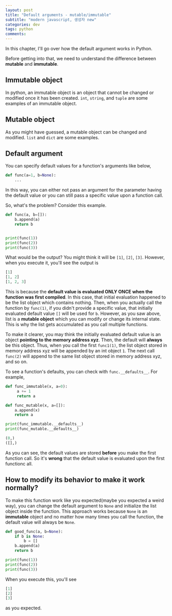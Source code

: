 ```yaml
---
layout: post
title: "Default arguments - mutable/immutable"
subtitle: "modern javascript, 생성자 new"
categories: dev
tags: python
comments:
---
```


In this chapter, I'll go over how the default argument works in Python.

Before getting into that, we need to understand the difference between **mutable** and **immutable**.

## Immutable object

In python, an immutable object is an object that cannot be changed or modified once it has been created. `int`, `string`, and `tuple` are some examples of an immutable object.

## Mutable object

As you might have guessed, a mutable object can be changed and modified. `list` and `dict` are some examples.

## Default argument

You can specify default values for a function's arguments like below,

```py
def func(a=1, b=None):
    ...
```

In this way, you can either not pass an argument for the parameter having the default value or you can still pass a specific value upon a function call.

So, what's the problem? Consider this example.

```py
def func(a, b=[]):
    b.append(a)
    return b


print(func(1))
print(func(2))
print(func(3))
```

What would be the output? You might think it will be `[1]`, `[2]`, `[3]`. However, when you execute it, you'll see the output is

```py
[1]
[1, 2]
[1, 2, 3]
```

This is because the **default value is evaluated ONLY ONCE when the function was first compiled**. In this case, that initial evaluation happened to be the list object which contains nothing. Then, when you actually call the function by `func(1)`, if you didn't provide a specific value, that initially evaluated default value `[]` will be used for `b`. However, as you saw above, list is a **mutable object** which you can modify or change its internal state. This is why the list gets accumulated as you call multiple functions.

To make it clearer, you may think the initially evaluated default value is an object **pointing to the memory address xyz**. Then, the default will **always** be this object. Thus, when you call the first `func1(1)`, the list object stored in memory address xyz will be appended by an int object `1`. The next call `func(2)` will append to the same list object stored in memory address xyz, and so on.

To see a function's defaults, you can check with `func.__defaults__`. For example,

```py
def func_immutable(x, a=0):
     a += 1
     return a

def func_mutable(x, a=[]):
    a.append(x)
    return a

print(func_immutable.__defaults__)
print(func_mutable.__defaults__)
```

```py
(0,)
([],)
```

As you can see, the default values are stored **before** you make the first function call. So it's **wrong** that the default value is evaluated upon the first functionc all.

## How to modify its behavior to make it work normally?

To make this function work like you expected(maybe you expected a weird way), you can change the default argument to `None` and initialize the list object inside the function. This approach works because `None` is an **immutable** object and no matter how many times you call the function, the default value will always be `None`.

```py
def good_func(a, b=None):
    if b is None:
        b = []
    b.append(a)
    return b

print(func(1))
print(func(2))
print(func(3))
```

When you execute this, you'll see

```py
[1]
[2]
[3]
```

as you expected.
